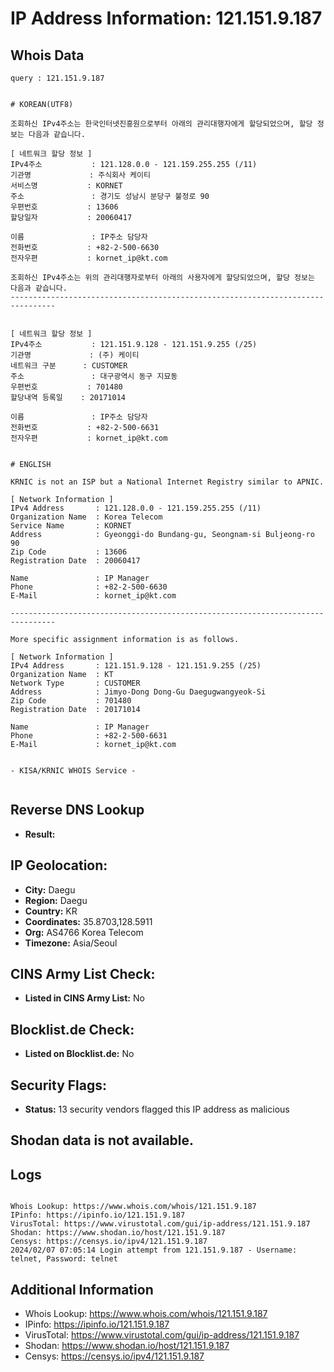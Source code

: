 # IP Address Information: 121.151.9.187

## Whois Data
```
query : 121.151.9.187


# KOREAN(UTF8)

조회하신 IPv4주소는 한국인터넷진흥원으로부터 아래의 관리대행자에게 할당되었으며, 할당 정보는 다음과 같습니다.

[ 네트워크 할당 정보 ]
IPv4주소           : 121.128.0.0 - 121.159.255.255 (/11)
기관명             : 주식회사 케이티
서비스명           : KORNET
주소               : 경기도 성남시 분당구 불정로 90
우편번호           : 13606
할당일자           : 20060417

이름               : IP주소 담당자
전화번호           : +82-2-500-6630
전자우편           : kornet_ip@kt.com

조회하신 IPv4주소는 위의 관리대행자로부터 아래의 사용자에게 할당되었으며, 할당 정보는 다음과 같습니다.
--------------------------------------------------------------------------------


[ 네트워크 할당 정보 ]
IPv4주소           : 121.151.9.128 - 121.151.9.255 (/25)
기관명             : (주) 케이티
네트워크 구분      : CUSTOMER
주소               : 대구광역시 동구 지묘동
우편번호           : 701480
할당내역 등록일    : 20171014

이름               : IP주소 담당자
전화번호           : +82-2-500-6631
전자우편           : kornet_ip@kt.com


# ENGLISH

KRNIC is not an ISP but a National Internet Registry similar to APNIC.

[ Network Information ]
IPv4 Address       : 121.128.0.0 - 121.159.255.255 (/11)
Organization Name  : Korea Telecom
Service Name       : KORNET
Address            : Gyeonggi-do Bundang-gu, Seongnam-si Buljeong-ro 90
Zip Code           : 13606
Registration Date  : 20060417

Name               : IP Manager
Phone              : +82-2-500-6630
E-Mail             : kornet_ip@kt.com

--------------------------------------------------------------------------------

More specific assignment information is as follows.

[ Network Information ]
IPv4 Address       : 121.151.9.128 - 121.151.9.255 (/25)
Organization Name  : KT
Network Type       : CUSTOMER
Address            : Jimyo-Dong Dong-Gu Daegugwangyeok-Si
Zip Code           : 701480
Registration Date  : 20171014

Name               : IP Manager
Phone              : +82-2-500-6631
E-Mail             : kornet_ip@kt.com


- KISA/KRNIC WHOIS Service -


```
## Reverse DNS Lookup
- **Result:** 

## IP Geolocation:
- **City:** Daegu
- **Region:** Daegu
- **Country:** KR
- **Coordinates:** 35.8703,128.5911
- **Org:** AS4766 Korea Telecom
- **Timezone:** Asia/Seoul

## CINS Army List Check:
- **Listed in CINS Army List:** 
No

## Blocklist.de Check:
- **Listed on Blocklist.de:** 
No

## Security Flags:
- **Status:** 13 security vendors flagged this IP address as malicious

## Shodan data is not available.

## Logs
```

Whois Lookup: https://www.whois.com/whois/121.151.9.187
IPinfo: https://ipinfo.io/121.151.9.187
VirusTotal: https://www.virustotal.com/gui/ip-address/121.151.9.187
Shodan: https://www.shodan.io/host/121.151.9.187
Censys: https://censys.io/ipv4/121.151.9.187
2024/02/07 07:05:14 Login attempt from 121.151.9.187 - Username: telnet, Password: telnet

```
## Additional Information
- Whois Lookup: https://www.whois.com/whois/121.151.9.187
- IPinfo: https://ipinfo.io/121.151.9.187
- VirusTotal: https://www.virustotal.com/gui/ip-address/121.151.9.187
- Shodan: https://www.shodan.io/host/121.151.9.187
- Censys: https://censys.io/ipv4/121.151.9.187

